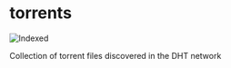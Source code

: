 torrents 
========
![Indexed](https://img.shields.io/badge/indexed-216573-blue)

Collection of torrent files discovered in the DHT network
